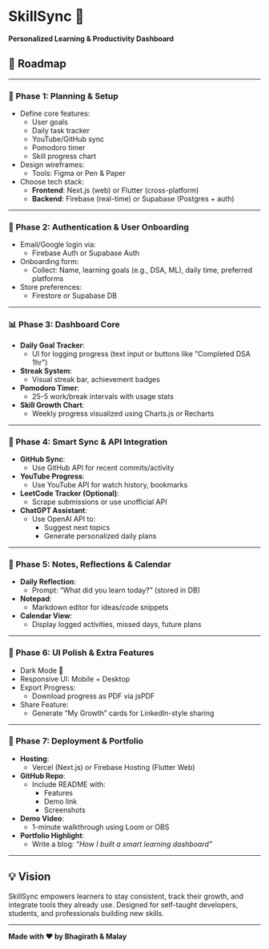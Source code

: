 # SkillSync 🚀  
**Personalized Learning & Productivity Dashboard**

## 🧭 Roadmap

---

### 📌 Phase 1: Planning & Setup
- Define core features:
  - User goals
  - Daily task tracker
  - YouTube/GitHub sync
  - Pomodoro timer
  - Skill progress chart
- Design wireframes:
  - Tools: Figma or Pen & Paper
- Choose tech stack:
  - **Frontend**: Next.js (web) or Flutter (cross-platform)
  - **Backend**: Firebase (real-time) or Supabase (Postgres + auth)

---

### 🔐 Phase 2: Authentication & User Onboarding
- Email/Google login via:
  - Firebase Auth or Supabase Auth
- Onboarding form:
  - Collect: Name, learning goals (e.g., DSA, ML), daily time, preferred platforms
- Store preferences:
  - Firestore or Supabase DB

---

### 📊 Phase 3: Dashboard Core
- **Daily Goal Tracker**:
  - UI for logging progress (text input or buttons like "Completed DSA 1hr")
- **Streak System**:
  - Visual streak bar, achievement badges
- **Pomodoro Timer**:
  - 25-5 work/break intervals with usage stats
- **Skill Growth Chart**:
  - Weekly progress visualized using Charts.js or Recharts

---

### 🔄 Phase 4: Smart Sync & API Integration
- **GitHub Sync**:
  - Use GitHub API for recent commits/activity
- **YouTube Progress**:
  - Use YouTube API for watch history, bookmarks
- **LeetCode Tracker (Optional)**:
  - Scrape submissions or use unofficial API
- **ChatGPT Assistant**:
  - Use OpenAI API to:
    - Suggest next topics
    - Generate personalized daily plans

---

### 📝 Phase 5: Notes, Reflections & Calendar
- **Daily Reflection**:
  - Prompt: “What did you learn today?” (stored in DB)
- **Notepad**:
  - Markdown editor for ideas/code snippets
- **Calendar View**:
  - Display logged activities, missed days, future plans

---

### 🎨 Phase 6: UI Polish & Extra Features
- Dark Mode 🌙
- Responsive UI: Mobile + Desktop
- Export Progress:
  - Download progress as PDF via jsPDF
- Share Feature:
  - Generate “My Growth” cards for LinkedIn-style sharing

---

### 🚀 Phase 7: Deployment & Portfolio
- **Hosting**:
  - Vercel (Next.js) or Firebase Hosting (Flutter Web)
- **GitHub Repo**:
  - Include README with:
    - Features
    - Demo link
    - Screenshots
- **Demo Video**:
  - 1-minute walkthrough using Loom or OBS
- **Portfolio Highlight**:
  - Write a blog: _“How I built a smart learning dashboard”_

---

## 💡 Vision
SkillSync empowers learners to stay consistent, track their growth, and integrate tools they already use. Designed for self-taught developers, students, and professionals building new skills.

---

**Made with ❤️ by Bhagirath & Malay**

